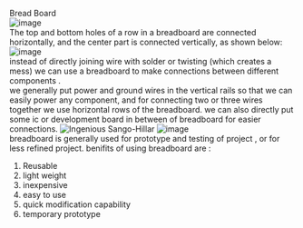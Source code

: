 Bread Board   
![image](https://user-images.githubusercontent.com/60490438/133906071-abc21f64-6233-43d6-83de-4192654cd8ff.png)  
The top and bottom holes of a row in a breadboard are connected horizontally, and the center part is connected vertically, as shown below:  
![image](https://user-images.githubusercontent.com/60490438/133906131-2017c597-a1ad-4923-884d-7c94f0a88fff.png)   
instead of directly joining wire with solder or twisting (which creates a mess) we can use a breadboard to make connections between different components .  
we generally put power and ground wires in the vertical rails so that we can easily power any component, and for connecting two or three wires together we use horizontal rows of the breadboard. we can also directly put some ic or development board in between of breadboard for easier connections.
![Ingenious Sango-Hillar](https://user-images.githubusercontent.com/60490438/133921701-3e24a29d-6d90-4245-b146-e176365d5b0b.png)
![image](https://user-images.githubusercontent.com/60490438/133921779-3f06c284-193d-4e3a-a786-9269997e7344.png)  
breadboard is generally used for prototype and testing of project , or for less refined project.
benifits of using breadboard are :
1. Reusable 
2. light weight
3. inexpensive
4. easy to use
5. quick modification capability
6. temporary prototype

